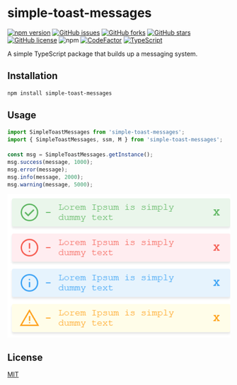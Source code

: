 # simple-toast-messages

[![npm version](https://badge.fury.io/js/simple-toast-messages.svg)](https://badge.fury.io/js/simple-toast-messages)
[![GitHub issues](https://img.shields.io/github/issues/josunlp/simple-toast-messages)](https://github.com/josunlp/simple-toast-messages/issues)
[![GitHub forks](https://img.shields.io/github/forks/josunlp/simple-toast-messages)](https://github.com/josunlp/simple-toast-messages/network)
[![GitHub stars](https://img.shields.io/github/stars/josunlp/simple-toast-messages)](https://github.com/josunlp/simple-toast-messages/stargazers)
[![GitHub license](https://img.shields.io/github/license/josunlp/simple-toast-messages)](https://github.com/josunlp/simple-toast-messages/blob/master/LICENSE)
![npm](https://img.shields.io/npm/dt/simple-toast-messages)
[![CodeFactor](https://www.codefactor.io/repository/github/josunlp/simple-toast-messages/badge)](https://www.codefactor.io/repository/github/josunlp/simple-toast-messages)
[![TypeScript](https://img.shields.io/badge/Developed%20in-TypeScript-blue?logo=typescript)](https://www.typescriptlang.org/)

A simple TypeScript package that builds up a messaging system.

## Installation

```bash
npm install simple-toast-messages
```

## Usage

```typescript
import SimpleToastMessages from 'simple-toast-messages';
import { SimpleToastMessages, ssm, M } from 'simple-toast-messages';

const msg = SimpleToastMessages.getInstance();
msg.success(message, 1000);
msg.error(message);
msg.info(message, 2000);
msg.warning(message, 5000);
```

![Example](assets/images/example.png)

## License

[MIT](https://opensource.org/licenses/MIT)
